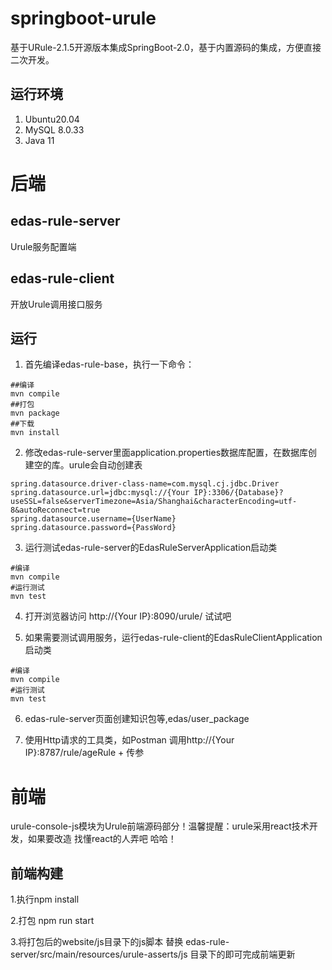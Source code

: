 # springboot-urule
基于URule-2.1.5开源版本集成SpringBoot-2.0，基于内置源码的集成，方便直接二次开发。

## 运行环境
1. Ubuntu20.04
2. MySQL 8.0.33
3. Java 11

# 后端
## edas-rule-server
Urule服务配置端
## edas-rule-client
开放Urule调用接口服务
## 运行
1. 首先编译edas-rule-base，执行一下命令：
```
##编译
mvn compile
##打包
mvn package
##下载
mvn install
```

2. 修改edas-rule-server里面application.properties数据库配置，在数据库创建空的库。urule会自动创建表
```
spring.datasource.driver-class-name=com.mysql.cj.jdbc.Driver
spring.datasource.url=jdbc:mysql://{Your IP}:3306/{Database}?useSSL=false&serverTimezone=Asia/Shanghai&characterEncoding=utf-8&autoReconnect=true
spring.datasource.username={UserName}
spring.datasource.password={PassWord}
```
3. 运行测试edas-rule-server的EdasRuleServerApplication启动类
```
#编译
mvn compile
#运行测试
mvn test
```

4. 打开浏览器访问 http://{Your IP}:8090/urule/ 试试吧

5. 如果需要测试调用服务，运行edas-rule-client的EdasRuleClientApplication启动类
```
#编译
mvn compile
#运行测试
mvn test
```
6. edas-rule-server页面创建知识包等,edas/user_package

7. 使用Http请求的工具类，如Postman 调用http://{Your IP}:8787/rule/ageRule + 传参

# 前端 
urule-console-js模块为Urule前端源码部分！温馨提醒：urule采用react技术开发，如果要改造 找懂react的人弄吧 哈哈！
## 前端构建
1.执行npm install

2.打包 npm run start 

3.将打包后的website/js目录下的js脚本 替换 edas-rule-server/src/main/resources/urule-asserts/js
目录下的即可完成前端更新